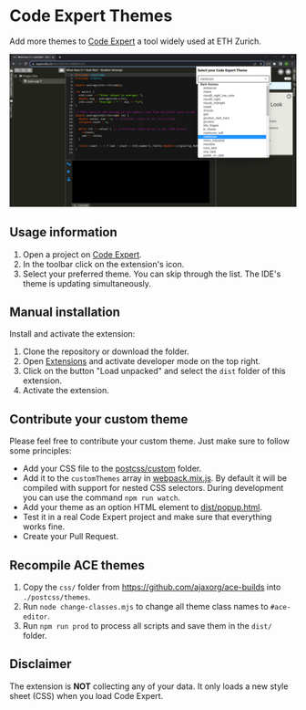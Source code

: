 # Code Expert Themes

Add more themes to [Code Expert](https://expert.ethz.ch) a tool widely used at ETH Zurich.

![Preview](./docs/preview.png)

## Usage information

1. Open a project on [Code Expert](https://expert.ethz.ch).
2. In the toolbar click on the extension's icon.
3. Select your preferred theme. You can skip through the list. The IDE's theme is updating simultaneously.

## Manual installation

Install and activate the extension:
1. Clone the repository or download the folder.
2. Open [Extensions](chrome://extensions/) and activate developer mode on the top right.
3. Click on the button "Load unpacked" and select the `dist` folder of this extension.
4. Activate the extension.

## Contribute your custom theme

Please feel free to contribute your custom theme. Just make sure to follow some principles:

* Add your CSS file to the [postcss/custom](./postcss/custom/) folder.
* Add it to the `customThemes` array in [webpack.mix.js](./webpack.mix.js). By default it will be compiled with support for nested CSS selectors. During development you can use the command `npm run watch`.
* Add your theme as an option HTML element to [dist/popup.html](./dist/popup.html).
* Test it in a real Code Expert project and make sure that everything works fine.
* Create your Pull Request.

## Recompile ACE themes

1. Copy the `css/` folder from https://github.com/ajaxorg/ace-builds into `./postcss/themes`.
2. Run `node change-classes.mjs` to change all theme class names to `#ace-editor`.
3. Run `npm run prod` to process all scripts and save them in the `dist/` folder.

## Disclaimer

The extension is **NOT** collecting any of your data. It only loads a new style sheet (CSS) when you load Code Expert.
